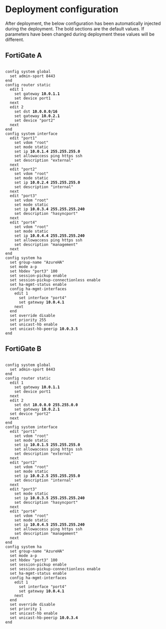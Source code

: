 # Deployment configuration

After deployment, the below configuration has been automatically injected during the deployment. The bold sections are the default values. If parameters have been changed during deployment these values will be different.

## FortiGate A

<pre><code>
config system global
  set admin-sport 8443
end
config router static
  edit 1
    set gateway <b>10.0.1.1</b>
    set device port1
  next
  edit 2
    set dst <b>10.0.0.0/16</b>
    set gateway <b>10.0.2.1</b>
    set device "port2"
  next
end
config system interface
  edit "port1"
    set vdom "root"
    set mode static
    set ip <b>10.0.1.4 255.255.255.0</b>
    set allowaccess ping https ssh
    set description "external"
  next
  edit "port2"
    set vdom "root"
    set mode static
    set ip <b>10.0.2.4 255.255.255.0</b>
    set description "internal"
  next
  edit "port3"
    set vdom "root"
    set mode static
    set ip <b>10.0.3.4 255.255.255.240</b>
    set description "hasyncport"
  next
  edit "port4"
    set vdom "root"
    set mode static
    set ip <b>10.0.4.4 255.255.255.240</b>
    set allowaccess ping https ssh
    set description "management"
  next
end
config system ha
  set group-name "AzureHA"
  set mode a-p
  set hbdev "port3" 100
  set session-pickup enable
  set session-pickup-connectionless enable
  set ha-mgmt-status enable
  config ha-mgmt-interfaces
    edit 1
      set interface "port4"
      set gateway <b>10.0.4.1</b>
    next
  end
  set override disable
  set priority 255
  set unicast-hb enable
  set unicast-hb-peerip <b>10.0.3.5</b>
end
</code></pre>

## FortiGate B

<pre><code>
config system global
  set admin-sport 8443
end
config router static
  edit 1
    set gateway <b>10.0.1.1</b>
    set device port1
  next
  edit 2
    set dst <b>10.0.0.0 255.255.0.0</b>
    set gateway <b>10.0.2.1</b>
  set device "port2"
  next
end
config system interface
  edit "port1"
    set vdom "root"
    set mode static
    set ip <b>10.0.1.5 255.255.255.0</b>
    set allowaccess ping https ssh
    set description "external"
  next
  edit "port2"
    set vdom "root"
    set mode static
    set ip <b>10.0.2.5 255.255.255.0</b>
    set description "internal"
  next
  edit "port3"
    set mode static
    set ip <b>10.0.3.5 255.255.255.240</b>
    set description "hasyncport"
  next
  edit "port4"
    set vdom "root"
    set mode static
    set ip <b>10.0.4.5 255.255.255.240</b>
    set allowaccess ping https ssh
    set description "management"
  next
end
config system ha
  set group-name "AzureHA"
  set mode a-p
  set hbdev "port3" 100
  set session-pickup enable
  set session-pickup-connectionless enable
  set ha-mgmt-status enable
  config ha-mgmt-interfaces
    edit 1
      set interface "port4"
      set gateway <b>10.0.4.1</b>
    next
  end
  set override disable
  set priority 1
  set unicast-hb enable
  set unicast-hb-peerip <b>10.0.3.4</b>
end
</code></pre>
